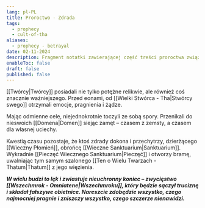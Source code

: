 ```yaml
---
lang: pl-PL
title: Proroctwo - Zdrada
tags:
  - prophecy
  - cult-of-tha
aliases:
  - prophecy - betrayal
date: 02-11-2024
description: Fragment notatki zawierającej część treści proroctwa związanego z Kultem Wielkiego Tha.
enableToc: false
draft: false
published: false
---
```

[[Twórcy|Twórcy]] posiadali nie tylko potężne relikwie, ale również coś znacznie ważniejszego.  Przed eonami, od [[Wielki Stwórca - Tha|Stwórcy swego]] otrzymali emocje, pragnienia i żądze.

Mając odmienne cele, niejednokrotnie toczyli ze sobą spory.  Przenikali do nieswoich [[Domena|Domen]] siejąc zamęt – czasem z zemsty, a czasem dla własnej uciechy.

Kwestią czasu pozostaje, że ktoś zdrady dokona i przechytrzy, dzierżącego [[Wieczny Płomień]], obrońcę [[Wieczne Sanktuarium|Sanktuarium]].   Wykradnie [[Pieczęć Wiecznego Sanktuarium|Pieczęć]] i otworzy bramę, uwalniając tym samym szalonego [[Ten o Wielu Twarzach - Thatum|Thatum]] z jego więzienia.  

***W wielu budzi to lęk i zwiastuje nieuchronny koniec – zwycięstwo [[Wszechmrok - Omniatene|Wszechmroku]], który będzie sączył truciznę i składał fałszywe obietnice. Nareszcie zdobędzie wszystko, czego najmocniej pragnie i zniszczy wszystko, czego szczerze nienawidzi.***

